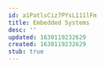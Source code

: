 ```yaml
---
id: a1PatlsCiz7PYsL111lFm
title: Embedded Systems
desc: ''
updated: 1630119232629
created: 1630119232629
stub: true
---
```



